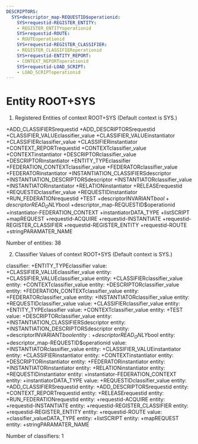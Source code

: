 ```yaml
---
DESCRIPTORS:
  SYS+descriptor_map-REQUESTID$operationid:
    SYS+requestid-REGISTER_ENTITY:
    - REGISTER_ENTITYoperationid
    SYS+requestid-ROUTE:
    - ROUTEoperationid
    SYS+requestid-REGISTER_CLASSIFIER:
    - REGISTER_CLASSIFIERoperationid
    SYS+requestid-ENTITY_REPORT:
    - CONTEXT_REPORToperationid
    SYS+requestid-LOAD_SCRIPT:
    - LOAD_SCRIPToperationid
---
```

# Entity ROOT+SYS

1. Registered Entities of context ROOT+SYS
(Default context is SYS.)

+ADD_CLASSIFIERSrequestid
+ADD_DESCRIPTORSrequestid
+CLASSIFIER_VALUEclassifier_value
+CLASSIFIER_VALUEinstantiator
+CLASSIFIERclassifier_value
+CLASSIFIERinstantiator
+CONTEXT_REPORTrequestid
+CONTEXTclassifier_value
+CONTEXTinstantiator
+DESCRIPTORclassifier_value
+DESCRIPTORinstantiator
+ENTITY_TYPEclassifier
+FEDERATION_CONTEXTclassifier_value
+FEDERATORclassifier_value
+FEDERATORinstantiator
+INSTANTIATION_CLASSIFIERSdescriptor
+INSTANTIATION_DESCRIPTORSdescriptor
+INSTANTIATORclassifier_value
+INSTANTIATORinstantiator
+RELATIONinstantiator
+RELEASErequestid
+REQUESTIDclassifier_value
+REQUESTIDinstantiator
+RUN_FEDERATIONrequestid
+TEST
+descriptorINVARIANT$bool
+descriptorREAD_ONLY$bool
+descriptor_map-REQUESTID$operationid
+instantiator-FEDERATION_CONTEXT
+instantiatorDATA_TYPE
+listSCRIPT
+mapREQUEST
+requestid-ACQUIRE
+requestid-INSTANTIATE
+requestid-REGISTER_CLASSIFIER
+requestid-REGISTER_ENTITY
+requestid-ROUTE
+stringPARAMATER_NAME

Number of entities: 38

2. Classifier Values of context ROOT+SYS
(Default context is SYS.)

classifier:    +ENTITY_TYPEclassifier
     value:        +CLASSIFIER_VALUEclassifier_value
    entity:            +CLASSIFIER_VALUEclassifier_value
    entity:            +CLASSIFIERclassifier_value
    entity:            +CONTEXTclassifier_value
    entity:            +DESCRIPTORclassifier_value
    entity:            +FEDERATION_CONTEXTclassifier_value
    entity:            +FEDERATORclassifier_value
    entity:            +INSTANTIATORclassifier_value
    entity:            +REQUESTIDclassifier_value
     value:        +CLASSIFIERclassifier_value
    entity:            +ENTITY_TYPEclassifier
     value:        +CONTEXTclassifier_value
    entity:            +TEST
     value:        +DESCRIPTORclassifier_value
    entity:            +INSTANTIATION_CLASSIFIERSdescriptor
    entity:            +INSTANTIATION_DESCRIPTORSdescriptor
    entity:            +descriptorINVARIANT$bool
    entity:            +descriptorREAD_ONLY$bool
    entity:            +descriptor_map-REQUESTID$operationid
     value:        +INSTANTIATORclassifier_value
    entity:            +CLASSIFIER_VALUEinstantiator
    entity:            +CLASSIFIERinstantiator
    entity:            +CONTEXTinstantiator
    entity:            +DESCRIPTORinstantiator
    entity:            +FEDERATORinstantiator
    entity:            +INSTANTIATORinstantiator
    entity:            +RELATIONinstantiator
    entity:            +REQUESTIDinstantiator
    entity:            +instantiator-FEDERATION_CONTEXT
    entity:            +instantiatorDATA_TYPE
     value:        +REQUESTIDclassifier_value
    entity:            +ADD_CLASSIFIERSrequestid
    entity:            +ADD_DESCRIPTORSrequestid
    entity:            +CONTEXT_REPORTrequestid
    entity:            +RELEASErequestid
    entity:            +RUN_FEDERATIONrequestid
    entity:            +requestid-ACQUIRE
    entity:            +requestid-INSTANTIATE
    entity:            +requestid-REGISTER_CLASSIFIER
    entity:            +requestid-REGISTER_ENTITY
    entity:            +requestid-ROUTE
     value:        +classifier_valueDATA_TYPE
    entity:            +listSCRIPT
    entity:            +mapREQUEST
    entity:            +stringPARAMATER_NAME

Number of classifiers: 1

